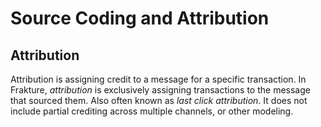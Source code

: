 # Source Coding and Attribution

## Attribution
Attribution is assigning credit to a message for a specific transaction.  In Frakture, *attribution* is exclusively assigning transactions to the message that sourced them.  Also often known as *last click attribution*.  It does not include partial crediting across multiple channels, or other modeling.
